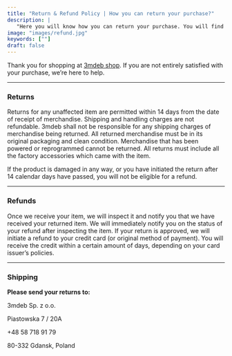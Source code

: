 ```yaml
---
title: "Return & Refund Policy | How you can return your purchase?"
description: |
   "Here you will know how you can return your purchase. You will find some simple rules you need to follow to make your refund successful."
image: "images/refund.jpg"
keywords: [""]
draft: false
---
```


Thank you for shopping at [3mdeb shop](https://shop.3mdeb.com/shop/). If you
are not entirely satisfied with your purchase, we’re here to help.

---

### Returns

Returns for any unaffected item are permitted within 14 days from the date of
receipt of merchandise. Shipping and handling charges are not refundable.
3mdeb shall not be responsible for any shipping charges of merchandise
being returned. All returned merchandise must be in its original packaging
and clean condition. Merchandise that has been powered or reprogrammed cannot
be returned. All returns must include all the factory accessories which came
with the item.

If the product is damaged in any way, or you have initiated the return after
14 calendar days have passed, you will not be eligible for a refund.

---

### Refunds

Once we receive your item, we will inspect it and notify you that we have
received your returned item. We will immediately notify you on the status
of your refund after inspecting the item. If your return is approved, we will
initiate a refund to your credit card (or original method of payment).
You will receive the credit within a certain amount of days, depending
on your card issuer’s policies.

---

### Shipping

**Please send your returns to:**

3mdeb Sp. z o.o.

Piastowska 7 / 20A

+48 58 718 91 79

80-332 Gdansk, Poland
